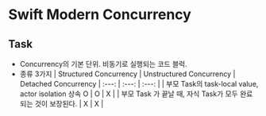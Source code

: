 #  Swift Modern Concurrency

## Task 
- Concurrency의 기본 단위. 비동기로 실행되는 코드 블럭.
- 종류 3가지
| Structured Concurrency | Unstructured Concurrency | Detached Concurrency 
| :---: | :---: | :---: |
| 부모 Task의 task-local value, actor isolation 상속 O | O | X | 
| 부모 Task 가 끝날 때, 자식 Task가 모두 완료되는 것이 보장된다. | X | X | 
    
